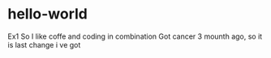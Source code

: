 # hello-world
Ex1
So I like coffe and coding in combination
Got cancer 3 mounth ago, so it is last change i ve got 
